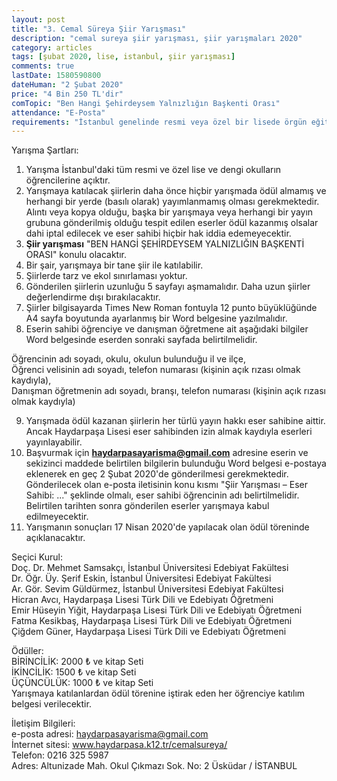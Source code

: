 ```yaml
---
layout: post
title: "3. Cemal Süreya Şiir Yarışması"
description: "cemal sureya şiir yarışması, şiir yarışmaları 2020"
category: articles
tags: [şubat 2020, lise, istanbul, şiir yarışması]
comments: true
lastDate: 1580590800
dateHuman: "2 Şubat 2020"
price: "4 Bin 250 TL'dir"
comTopic: "Ben Hangi Şehirdeysem Yalnızlığın Başkenti Orası"
attendance: "E-Posta"
requirements: "İstanbul genelinde resmi veya özel bir lisede örgün eğitim gören öğrenciler"
---
```


Yarışma Şartları:  
1. Yarışma İstanbul'daki tüm resmi ve özel lise ve dengi okulların öğrencilerine açıktır.
2. Yarışmaya katılacak şiirlerin daha önce hiçbir yarışmada ödül almamış ve herhangi bir yerde (basılı olarak) yayımlanmamış olması gerekmektedir. Alıntı veya kopya olduğu, başka bir yarışmaya veya herhangi bir yayın grubuna gönderilmiş olduğu tespit edilen eserler ödül kazanmış olsalar dahi iptal edilecek ve eser sahibi hiçbir hak iddia edemeyecektir.
3. **Şiir yarışması** "BEN HANGİ ŞEHİRDEYSEM YALNIZLIĞIN BAŞKENTİ ORASI" konulu olacaktır.
4. Bir şair, yarışmaya bir tane şiir ile katılabilir.
5. Şiirlerde tarz ve ekol sınırlaması yoktur.
6. Gönderilen şiirlerin uzunluğu 5 sayfayı aşmamalıdır. Daha uzun şiirler değerlendirme dışı bırakılacaktır.
7. Şiirler bilgisayarda Times New Roman fontuyla 12 punto büyüklüğünde A4 sayfa boyutunda ayarlanmış bir Word belgesine yazılmalıdır.
8. Eserin sahibi öğrenciye ve danışman öğretmene ait aşağıdaki bilgiler Word belgesinde eserden sonraki sayfada belirtilmelidir.  

Öğrencinin adı soyadı, okulu, okulun bulunduğu il ve ilçe,  
Öğrenci velisinin adı soyadı, telefon numarası (kişinin açık rızası olmak kaydıyla),  
Danışman öğretmenin adı soyadı, branşı, telefon numarası (kişinin açık rızası olmak kaydıyla)  

9. Yarışmada ödül kazanan şiirlerin her türlü yayın hakkı eser sahibine aittir. Ancak Haydarpaşa Lisesi eser sahibinden izin almak kaydıyla eserleri yayınlayabilir.
10. Başvurmak için **haydarpasayarisma@gmail.com** adresine eserin ve sekizinci maddede belirtilen bilgilerin bulunduğu Word belgesi e-postaya eklenerek en geç 2 Şubat 2020'de gönderilmesi gerekmektedir. Gönderilecek olan e-posta iletisinin konu kısmı "Şiir Yarışması – Eser Sahibi: ..." şeklinde olmalı, eser sahibi öğrencinin adı belirtilmelidir. Belirtilen tarihten sonra gönderilen eserler yarışmaya kabul edilmeyecektir.
11. Yarışmanın sonuçları 17 Nisan 2020'de yapılacak olan ödül töreninde açıklanacaktır.

Seçici Kurul:  
Doç. Dr. Mehmet Samsakçı, İstanbul Üniversitesi Edebiyat Fakültesi  
Dr. Öğr. Üy. Şerif Eskin, İstanbul Üniversitesi Edebiyat Fakültesi  
Ar. Gör. Sevim Güldürmez, İstanbul Üniversitesi Edebiyat Fakültesi  
Hicran Avcı, Haydarpaşa Lisesi Türk Dili ve Edebiyatı Öğretmeni  
Emir Hüseyin Yiğit, Haydarpaşa Lisesi Türk Dili ve Edebiyatı Öğretmeni  
Fatma Kesikbaş, Haydarpaşa Lisesi Türk Dili ve Edebiyatı Öğretmeni  
Çiğdem Güner, Haydarpaşa Lisesi Türk Dili ve Edebiyatı Öğretmeni  

Ödüller:  
BİRİNCİLİK: 2000 ₺ ve kitap Seti  
İKİNCİLİK: 1500 ₺ ve kitap Seti  
ÜÇÜNCÜLÜK: 1000 ₺ ve kitap Seti  
Yarışmaya katılanlardan ödül törenine iştirak eden her öğrenciye katılım belgesi verilecektir.

İletişim Bilgileri:  
e-posta adresi: haydarpasayarisma@gmail.com  
İnternet sitesi: www.haydarpasa.k12.tr/cemalsureya/  
Telefon: 0216 325 5987  
Adres: Altunizade Mah. Okul Çıkmazı Sok. No: 2 Üsküdar / İSTANBUL